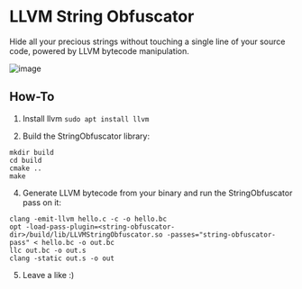 # LLVM String Obfuscator
Hide all your precious strings without touching a single line of your source code, powered by LLVM bytecode manipulation.

![image](https://github.com/tsarpaul/llvm-string-obfuscator/blob/master/image.png)

## How-To
1. Install llvm
```sudo apt install llvm```

2. Build the StringObfuscator library:
```
mkdir build
cd build
cmake ..
make
```

4. Generate LLVM bytecode from your binary and run the StringObfuscator pass on it:
```
clang -emit-llvm hello.c -c -o hello.bc
opt -load-pass-plugin=<string-obfuscator-dir>/build/lib/LLVMStringObfuscator.so -passes="string-obfuscator-pass" < hello.bc -o out.bc
llc out.bc -o out.s
clang -static out.s -o out
```
5. Leave a like :)
